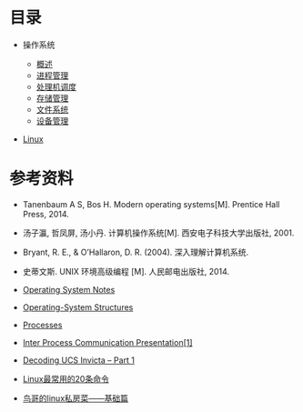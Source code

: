 

# 目录

- 操作系统
  - [概述](操作系统%20-%20概述.md)
  - [进程管理](操作系统%20-%20进程管理.md)
  - [处理机调度](操作系统%20-%20处理机调度.md)
  - [存储管理](操作系统%20-%20存储管理.md)
  - [文件系统](操作系统%20-%20文件系统.md)
  - [设备管理](操作系统%20-%20设备管理.md)

- [Linux](./操作系统%20Linux.md)



# 参考资料

- Tanenbaum A S, Bos H. Modern operating systems[M]. Prentice Hall Press, 2014.
- 汤子瀛, 哲凤屏, 汤小丹. 计算机操作系统[M]. 西安电子科技大学出版社, 2001.
- Bryant, R. E., & O’Hallaron, D. R. (2004). 深入理解计算机系统.
- 史蒂文斯. UNIX 环境高级编程 [M]. 人民邮电出版社, 2014.
- [Operating System Notes](https://applied-programming.github.io/Operating-Systems-Notes/)
- [Operating-System Structures](https://www.cs.uic.edu/\~jbell/CourseNotes/OperatingSystems/2_Structures.html)
- [Processes](http://cse.csusb.edu/tongyu/courses/cs460/notes/process.php)
- [Inter Process Communication Presentation[1]](https://www.slideshare.net/rkolahalam/inter-process-communication-presentation1)
- [Decoding UCS Invicta – Part 1](https://blogs.cisco.com/datacenter/decoding-ucs-invicta-part-1)

- [Linux最常用的20条命令](https://link.zhihu.com/?target=http%3A//blog.csdn.net/ljianhui/article/details/11100625)
- [鸟哥的linux私房菜——基础篇](https://link.zhihu.com/?target=http%3A//linux.vbird.org/linux_basic/)

